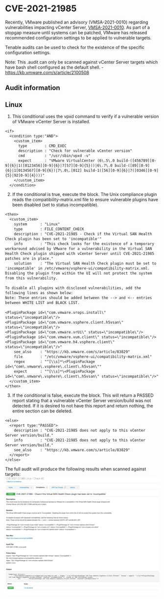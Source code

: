# CVE-2021-21985
Recently, VMware published an advisory (VMSA-2021-0010) regarding vulnerabilities impacting vCenter Server, [VMSA-2021-0010](https://www.vmware.com/security/advisories/VMSA-2021-0010.html). As part of a stopgap measure until systems can be patched, VMware has released recommended configuration settings to be applied to vulnerable targets.

Tenable audits can be used to check for the existence of the specific configuration settings.

Note: This .audit can only be scanned against vCenter Server targets which have bash shell configured as the default shell. - https://kb.vmware.com/s/article/2100508

## Audit information

## Linux
1. This conditional uses the vpxd command to verify if a vulnerable version of VMware vCenter Server is installed.
```
<if>
  <condition type:"AND">
    <custom_item>
      type        : CMD_EXEC
      description : "Check for vulnerable vCenter version"
      cmd         : "/usr/sbin/vpxd -v"
      expect      : "VMware VirtualCenter (6\.5\.0 build-([456789][0-9]{6}|1([0123456][0-9]{6}|7[57][0-9]{5}))|6\.7\.0 build-([89][0-9]{6}|1[0134567][0-9]{6})|7\.0\.[012] build-1([56][0-9]{6}|7([0346][0-9]{5}|92[0-9]{4})))"
    </custom_item>
  </condition>
```
2. If the conditional is true, execute the <then></then> block. The Unix compliance plugin reads the compatibility-matrix.xml file to ensure vulnerable plugins have been disabled (set to status incompatible).
```
<then>
  <custom_item>
    system      : "Linux"
    type        : FILE_CONTENT_CHECK
    description : "CVE-2021-21985 - Check if the Virtual SAN Health Check plugin has been set to 'incompatible'"
    info        : "This check looks for the existence of a temporary workaround advised by VMware for a vulnerability in the Virtual SAN Health Check plugin shipped with vCenter Server until CVE-2021-21985 patches are in place."
    solution    : "The Virtual SAN Health Check plugin must be set to 'incompatible' in /etc/vmware/vsphere-ui/compatibility-matrix.xml. Disabling the plugin from within the UI will not protect the system from this vulnerability.

To disable all plugins with disclosed vulnerabilities, add the following lines as shown below:
Note: These entries should be added between the --> and <-- entries between WHITE LIST and BLACK LIST.

<PluginPackage id=\"com.vmware.vrops.install\" status=\"incompatible\"/>
<PluginPackage id=\"com.vmware.vsphere.client.h5vsan\" status=\"incompatible\"/>
<PluginPackage id=\"com.vmware.vrUi\" status=\"incompatible\"/>
<PluginPackage id=\"com.vmware.vum.client\" status=\"incompatible\"/>
<PluginPackage id=\"com.vmware.h4.vsphere.client\" status=\"incompatible\"/>"
    see_also    : "https://kb.vmware.com/s/article/83829"
    file        : "/etc/vmware/vsphere-ui/compatibility-matrix.xml"
    regex       : "^[\\s]*\<PluginPackage id=\"com\.vmware\.vsphere\.client\.h5vsan\""
    expect      : "^[\\s]*\<PluginPackage id=\"com\.vmware\.vsphere\.client\.h5vsan\" status=\"incompatible\"/>"
  </custom_item>
</then>
```
3. If the conditional is false, execute the <else></else> block. This will return a PASSED report stating that a vulnerable vCenter Server version/build was not detected. If it is desired to not have this report and return nothing, the entire <else></else> section can be deleted.
```
<else>
  <report type:"PASSED">
    description : "CVE-2021-21985 does not apply to this vCenter Server version/build."
    info        : "CVE-2021-21985 does not apply to this vCenter Server version/build."
    see_also    : "https://kb.vmware.com/s/article/83829"
  </report>
</else>
```

The full audit will produce the following results when scanned against targets:
![Nessus 1](images/nessus1.png)
